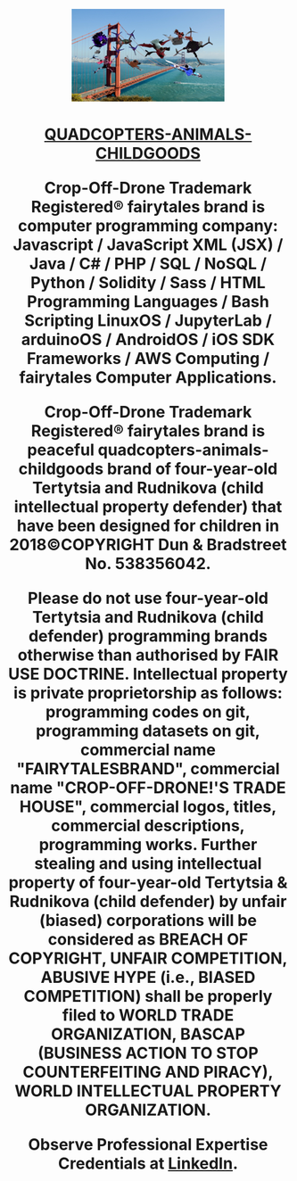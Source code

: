 <p align="center">
<img class="quadcopters-childgoods" src="./images/fa-background-image.png">
</p>

<h1 align="center">
    <a class="header-logo" href="https://cropoffdrone.github.io">QUADCOPTERS-ANIMALS-CHILDGOODS
        </a>
            </h>
<p>
Crop-Off-Drone Trademark Registered® fairytales brand is computer programming company: Javascript / JavaScript XML (JSX) / Java / C# / PHP / SQL / NoSQL / Python / Solidity / Sass / HTML Programming Languages / Bash Scripting LinuxOS / JupyterLab / arduinoOS / AndroidOS / iOS SDK Frameworks / AWS Computing / fairytales Computer Applications. 
	</p>
<p>
	Crop-Off-Drone Trademark Registered® fairytales brand is peaceful quadcopters-animals-childgoods brand of four-year-old Tertytsia and Rudnikova 
    (child intellectual property defender) that have been designed for children in 2018©COPYRIGHT Dun & Bradstreet No. 538356042. 
</p>
<p>
	Please do not use four-year-old Tertytsia and Rudnikova (child defender) programming brands otherwise than authorised by FAIR USE DOCTRINE. 
    Intellectual property is private proprietorship as follows: programming codes on git, programming datasets on git, commercial name "FAIRYTALESBRAND", commercial name "CROP-OFF-DRONE!'S TRADE HOUSE", commercial logos, titles, commercial descriptions, programming works. Further stealing and using intellectual property of four-year-old Tertytsia & Rudnikova (child defender) by unfair (biased) corporations will be considered as BREACH OF COPYRIGHT, UNFAIR COMPETITION, ABUSIVE HYPE (i.e., BIASED COMPETITION) shall be properly filed to WORLD TRADE ORGANIZATION, BASCAP (BUSINESS ACTION TO STOP COUNTERFEITING AND PIRACY), 
    WORLD INTELLECTUAL PROPERTY ORGANIZATION.
</p>
<p>
	Observe Professional Expertise Credentials at  <a href="https://www.linkedin.com/in/nataliia-rudnikova" target="_blank">LinkedIn</a>.
</p>


